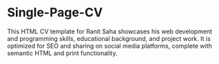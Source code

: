 # Single-Page-CV
This HTML CV template for Ranit Saha showcases his web development and programming skills, educational background, and project work. It is optimized for SEO and sharing on social media platforms, complete with semantic HTML and print functionality.
